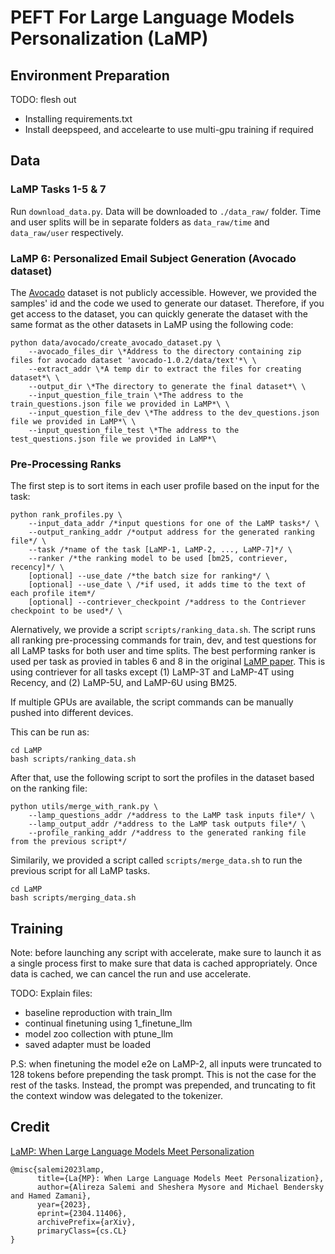 # PEFT For Large Language Models Personalization (LaMP)

## Environment Preparation
TODO: flesh out
- Installing requirements.txt
- Install deepspeed, and accelearte to use multi-gpu training if required

## Data

### LaMP Tasks 1-5 & 7
Run `download_data.py`. Data will be downloaded to `./data_raw/` folder. Time and user splits will be in separate folders as `data_raw/time` and `data_raw/user` respectively.

### LaMP 6: Personalized Email Subject Generation (Avocado dataset)

The [Avocado](https://catalog.ldc.upenn.edu/LDC2015T03) dataset is not publicly accessible. However, we provided the samples' id and the code we used to generate our dataset. Therefore, if you get access to the dataset, you can quickly generate the dataset with the same format as the other datasets in LaMP using the following code:

```
python data/avocado/create_avocado_dataset.py \
    --avocado_files_dir \*Address to the directory containing zip files for avocado dataset 'avocado-1.0.2/data/text'*\ \
    --extract_addr \*A temp dir to extract the files for creating dataset*\ \
    --output_dir \*The directory to generate the final dataset*\ \
    --input_question_file_train \*The address to the train_questions.json file we provided in LaMP*\ \
    --input_question_file_dev \*The address to the dev_questions.json file we provided in LaMP*\ \
    --input_question_file_test \*The address to the test_questions.json file we provided in LaMP*\
```

### Pre-Processing Ranks
The first step is to sort items in each user profile based on the input for the task:
```
python rank_profiles.py \
    --input_data_addr /*input questions for one of the LaMP tasks*/ \
    --output_ranking_addr /*output address for the generated ranking file*/ \
    --task /*name of the task [LaMP-1, LaMP-2, ..., LaMP-7]*/ \
    --ranker /*the ranking model to be used [bm25, contriever, recency]*/ \
    [optional] --use_date /*the batch size for ranking*/ \
    [optional] --use_date \ /*if used, it adds time to the text of each profile item*/
    [optional] --contriever_checkpoint /*address to the Contriever checkpoint to be used*/ \
```
Alernatively, we provide a script ``scripts/ranking_data.sh``. The script runs all ranking pre-processing commands for train, dev, and test questions for all LaMP tasks for both user and time splits. The best performing ranker is used per task as provied in tables 6 and 8 in the original [LaMP paper](https://arxiv.org/abs/2304.11406). This is using contriever for all tasks except (1) LaMP-3T and LaMP-4T using Recency, and (2) LaMP-5U, and LaMP-6U using BM25.

If multiple GPUs are available, the script commands can be manually pushed into different devices.

This can be run as:
```
cd LaMP
bash scripts/ranking_data.sh
```

After that, use the following script to sort the profiles in the dataset based on the ranking file:

```
python utils/merge_with_rank.py \
    --lamp_questions_addr /*address to the LaMP task inputs file*/ \
    --lamp_output_addr /*address to the LaMP task outputs file*/ \
    --profile_ranking_addr /*address to the generated ranking file from the previous script*/
```
Similarily, we provided a script called ```scripts/merge_data.sh``` to run the previous script for all LaMP tasks.
```
cd LaMP
bash scripts/merging_data.sh
```

## Training
Note: before launching any script with accelerate, make sure to launch it as a single process first to make sure that data is cached appropriately. Once data is cached, we can cancel the run and use accelerate.

TODO: Explain files:
- baseline reproduction with train_llm
- continual finetuning using 1_finetune_llm
- model zoo collection with ptune_llm
- saved adapter must be loaded

P.S: when finetuning the model e2e on LaMP-2, all inputs were truncated to 128 tokens before prepending the task prompt. This is not the case for the rest of the tasks. Instead, the prompt was prepended, and truncating to fit the context window was delegated to the tokenizer.
## Credit
[LaMP: When Large Language Models Meet Personalization](https://arxiv.org/abs/2304.11406)

```
@misc{salemi2023lamp,
      title={La{MP}: When Large Language Models Meet Personalization}, 
      author={Alireza Salemi and Sheshera Mysore and Michael Bendersky and Hamed Zamani},
      year={2023},
      eprint={2304.11406},
      archivePrefix={arXiv},
      primaryClass={cs.CL}
}
```